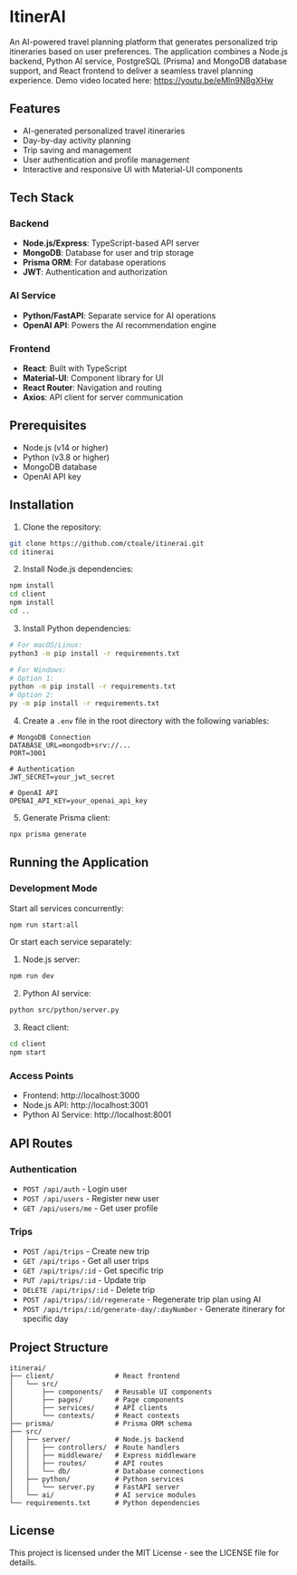 # ItinerAI

An AI-powered travel planning platform that generates personalized trip itineraries based on user preferences. The application combines a Node.js backend, Python AI service, PostgreSQL (Prisma) and MongoDB database support, and React frontend to deliver a seamless travel planning experience.
Demo video located here:
https://youtu.be/eMln9N8gXHw

## Features

- AI-generated personalized travel itineraries
- Day-by-day activity planning
- Trip saving and management
- User authentication and profile management
- Interactive and responsive UI with Material-UI components

## Tech Stack

### Backend
- **Node.js/Express**: TypeScript-based API server
- **MongoDB**: Database for user and trip storage
- **Prisma ORM**: For database operations
- **JWT**: Authentication and authorization

### AI Service
- **Python/FastAPI**: Separate service for AI operations
- **OpenAI API**: Powers the AI recommendation engine

### Frontend
- **React**: Built with TypeScript
- **Material-UI**: Component library for UI
- **React Router**: Navigation and routing
- **Axios**: API client for server communication

## Prerequisites

- Node.js (v14 or higher)
- Python (v3.8 or higher)
- MongoDB database
- OpenAI API key

## Installation

1. Clone the repository:
```bash
git clone https://github.com/ctoale/itinerai.git
cd itinerai
```

2. Install Node.js dependencies:
```bash
npm install
cd client
npm install
cd ..
```

3. Install Python dependencies:
```bash
# For macOS/Linux:
python3 -m pip install -r requirements.txt

# For Windows:
# Option 1:
python -m pip install -r requirements.txt
# Option 2:
py -m pip install -r requirements.txt
```

4. Create a `.env` file in the root directory with the following variables:
```
# MongoDB Connection
DATABASE_URL=mongodb+srv://...
PORT=3001

# Authentication
JWT_SECRET=your_jwt_secret

# OpenAI API
OPENAI_API_KEY=your_openai_api_key
```

5. Generate Prisma client:
```bash
npx prisma generate
```

## Running the Application

### Development Mode

Start all services concurrently:
```bash
npm run start:all
```

Or start each service separately:

1. Node.js server:
```bash
npm run dev
```

2. Python AI service:
```bash
python src/python/server.py
```

3. React client:
```bash
cd client
npm start
```

### Access Points
- Frontend: http://localhost:3000
- Node.js API: http://localhost:3001
- Python AI Service: http://localhost:8001

## API Routes

### Authentication
- `POST /api/auth` - Login user
- `POST /api/users` - Register new user
- `GET /api/users/me` - Get user profile

### Trips
- `POST /api/trips` - Create new trip
- `GET /api/trips` - Get all user trips
- `GET /api/trips/:id` - Get specific trip
- `PUT /api/trips/:id` - Update trip
- `DELETE /api/trips/:id` - Delete trip
- `POST /api/trips/:id/regenerate` - Regenerate trip plan using AI
- `POST /api/trips/:id/generate-day/:dayNumber` - Generate itinerary for specific day

## Project Structure

```
itinerai/
├── client/               # React frontend
│   └── src/
│       ├── components/   # Reusable UI components
│       ├── pages/        # Page components
│       ├── services/     # API clients
│       └── contexts/     # React contexts
├── prisma/               # Prisma ORM schema
├── src/
│   ├── server/           # Node.js backend
│   │   ├── controllers/  # Route handlers
│   │   ├── middleware/   # Express middleware
│   │   ├── routes/       # API routes
│   │   └── db/           # Database connections
│   ├── python/           # Python services
│   │   └── server.py     # FastAPI server
│   └── ai/               # AI service modules
└── requirements.txt      # Python dependencies
```

## License

This project is licensed under the MIT License - see the LICENSE file for details. 
